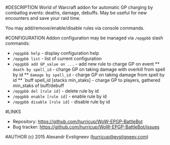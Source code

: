 #DESCRIPTION
World of Warcraft addon for automatic GP charging by combatlog events: deaths,
damage, debuffs. May be useful for new encounters and save your raid time.

You may add/remove/enable/disable rules via console commands.

#CONFIGURATION
Addon configuration may be managed via `/epgpbb` slash commands:

* `/epgpbb help` - display configuration help 
* `/epgpbb list` - list of current configuration
* `/epgpbb add GP_value on ...` - add new rule to charge GP on event
** `death by spell_id` - charge GP on taking damage with overkill from spell by id
** `damage by spell_id` - charge GP on taking damage from spell by id
** `buff spell_id [stacks min_staks] - charge GP to players, gathered min_staks of buff/debuff
* `/epgpbb del [rule id]` - delete rule by id
* `/epgpbb enable [rule id]` - enable rule by id
* `/epgpbb disable [rule id]` - disable rule by id

#LINKS
* Repository: https://github.com/hurricup/WoW-EPGP-BattleBot
* Bug tracker: https://github.com/hurricup/WoW-EPGP-BattleBot/issues

#AUTHOR
(c) 2015 Alexandr Evstigneev (hurricup@evstigneev.com)

